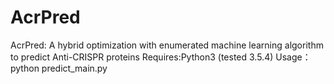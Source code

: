 # AcrPred
AcrPred: A hybrid optimization with enumerated machine learning algorithm to predict Anti-CRISPR proteins
Requires:Python3 (tested 3.5.4)
Usage：python predict_main.py
